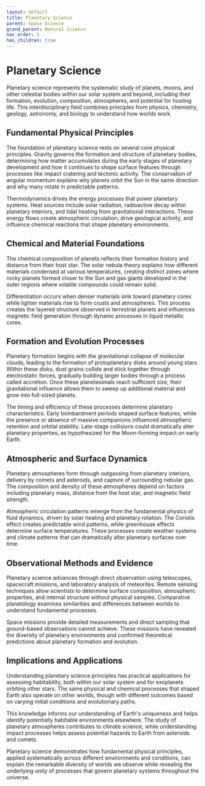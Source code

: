 ```yaml
---
layout: default
title: Planetary Science
parent: Space Science
grand_parent: Natural Science
nav_order: 3
has_children: true
---
```


# Planetary Science

Planetary science represents the systematic study of planets, moons, and other celestial bodies within our solar system and beyond, including their formation, evolution, composition, atmospheres, and potential for hosting life. This interdisciplinary field combines principles from physics, chemistry, geology, astronomy, and biology to understand how worlds work.

## Fundamental Physical Principles

The foundation of planetary science rests on several core physical principles. Gravity governs the formation and structure of planetary bodies, determining how matter accumulates during the early stages of planetary development and how it continues to shape surface features through processes like impact cratering and tectonic activity. The conservation of angular momentum explains why planets orbit the Sun in the same direction and why many rotate in predictable patterns.

Thermodynamics drives the energy processes that power planetary systems. Heat sources include solar radiation, radioactive decay within planetary interiors, and tidal heating from gravitational interactions. These energy flows create atmospheric circulation, drive geological activity, and influence chemical reactions that shape planetary environments.

## Chemical and Material Foundations

The chemical composition of planets reflects their formation history and distance from their host star. The solar nebula theory explains how different materials condensed at various temperatures, creating distinct zones where rocky planets formed closer to the Sun and gas giants developed in the outer regions where volatile compounds could remain solid.

Differentiation occurs when denser materials sink toward planetary cores while lighter materials rise to form crusts and atmospheres. This process creates the layered structure observed in terrestrial planets and influences magnetic field generation through dynamo processes in liquid metallic cores.

## Formation and Evolution Processes

Planetary formation begins with the gravitational collapse of molecular clouds, leading to the formation of protoplanetary disks around young stars. Within these disks, dust grains collide and stick together through electrostatic forces, gradually building larger bodies through a process called accretion. Once these planetesimals reach sufficient size, their gravitational influence allows them to sweep up additional material and grow into full-sized planets.

The timing and efficiency of these processes determine planetary characteristics. Early bombardment periods shaped surface features, while the presence or absence of massive companions influenced atmospheric retention and orbital stability. Late-stage collisions could dramatically alter planetary properties, as hypothesized for the Moon-forming impact on early Earth.

## Atmospheric and Surface Dynamics

Planetary atmospheres form through outgassing from planetary interiors, delivery by comets and asteroids, and capture of surrounding nebular gas. The composition and density of these atmospheres depend on factors including planetary mass, distance from the host star, and magnetic field strength.

Atmospheric circulation patterns emerge from the fundamental physics of fluid dynamics, driven by solar heating and planetary rotation. The Coriolis effect creates predictable wind patterns, while greenhouse effects determine surface temperatures. These processes create weather systems and climate patterns that can dramatically alter planetary surfaces over time.

## Observational Methods and Evidence

Planetary science advances through direct observation using telescopes, spacecraft missions, and laboratory analysis of meteorites. Remote sensing techniques allow scientists to determine surface composition, atmospheric properties, and internal structure without physical samples. Comparative planetology examines similarities and differences between worlds to understand fundamental processes.

Space missions provide detailed measurements and direct sampling that ground-based observations cannot achieve. These missions have revealed the diversity of planetary environments and confirmed theoretical predictions about planetary formation and evolution.

## Implications and Applications

Understanding planetary science principles has practical applications for assessing habitability, both within our solar system and for exoplanets orbiting other stars. The same physical and chemical processes that shaped Earth also operate on other worlds, though with different outcomes based on varying initial conditions and evolutionary paths.

This knowledge informs our understanding of Earth's uniqueness and helps identify potentially habitable environments elsewhere. The study of planetary atmospheres contributes to climate science, while understanding impact processes helps assess potential hazards to Earth from asteroids and comets.

Planetary science demonstrates how fundamental physical principles, applied systematically across different environments and conditions, can explain the remarkable diversity of worlds we observe while revealing the underlying unity of processes that govern planetary systems throughout the universe.
